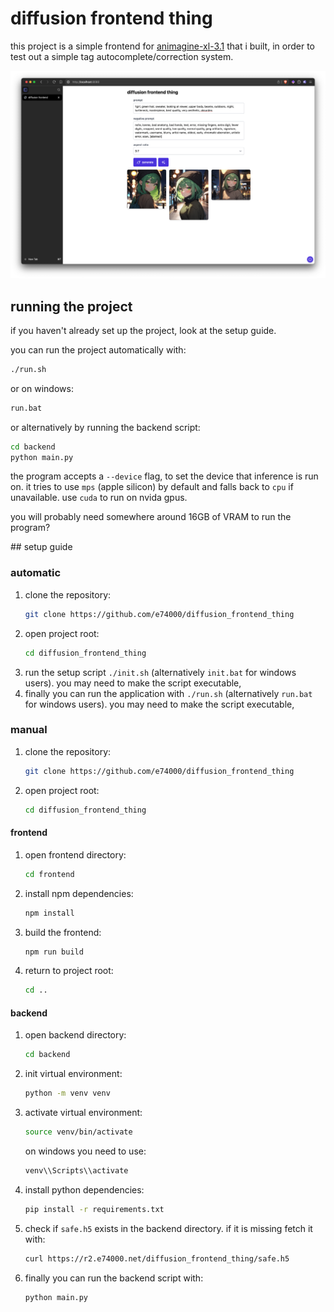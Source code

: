 # diffusion frontend thing

this project is a simple frontend for [animagine-xl-3.1](https://huggingface.co/cagliostrolab/animagine-xl-3.1) that i built, in order to test out a simple tag autocomplete/correction system.

![screenshot](./images/screenshot.png)

## running the project

if you haven't already set up the project, look at the setup guide.

you can run the project automatically with:
```sh
./run.sh
```

or on windows:
```sh
run.bat
```

or alternatively by running the backend script:
```sh
cd backend
python main.py
```

the program accepts a `--device` flag, to set the device that inference is run on. it tries to use `mps` (apple silicon) by default and falls back to `cpu` if unavailable. use `cuda` to run on nvida gpus.

you will probably need somewhere around 16GB of VRAM to run the program?

## setup guide

### automatic

1. clone the repository:
   ```sh
   git clone https://github.com/e74000/diffusion_frontend_thing
   ```
2. open project root:
   ```sh
   cd diffusion_frontend_thing
   ```
3. run the setup script `./init.sh` (alternatively `init.bat` for windows users). you may need to make the script executable,
4. finally you can run the application with `./run.sh` (alternatively `run.bat` for windows users). you may need to make the script executable,

### manual

1. clone the repository:
   ```sh
   git clone https://github.com/e74000/diffusion_frontend_thing
   ```
2. open project root:
   ```sh
   cd diffusion_frontend_thing
   ```

#### frontend

1. open frontend directory:
   ```sh
   cd frontend
   ```
2. install npm dependencies:
   ```sh
   npm install
   ```
3. build the frontend:
   ```sh
   npm run build
   ```
4. return to project root:
   ```sh
   cd ..
   ```

#### backend

1. open backend directory:
   ```sh
   cd backend
   ```
2. init virtual environment:
   ```sh
   python -m venv venv
   ```
3. activate virtual environment:
   ```sh
   source venv/bin/activate
   ```
   on windows you need to use:
   ```sh
   venv\\Scripts\\activate
   ```
4. install python dependencies:
   ```sh
   pip install -r requirements.txt
   ```
5. check if `safe.h5` exists in the backend directory. if it is missing fetch it with:
   ```sh
   curl https://r2.e74000.net/diffusion_frontend_thing/safe.h5
   ```
6. finally you can run the backend script with:
   ```sh
   python main.py
   ```
